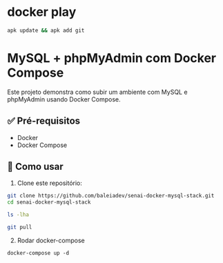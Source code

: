 
# docker play 

```bash
apk update && apk add git 
```

# MySQL + phpMyAdmin com Docker Compose

Este projeto demonstra como subir um ambiente com MySQL e phpMyAdmin usando Docker Compose.

## ✅ Pré-requisitos

- Docker
- Docker Compose

## 🚀 Como usar

1. Clone este repositório:

```bash
git clone https://github.com/baleiadev/senai-docker-mysql-stack.git
cd senai-docker-mysql-stack

ls -lha

git pull

```

2. Rodar docker-compose

```
docker-compose up -d
```

